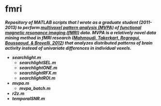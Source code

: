fmri
====
***Repository of MATLAB scripts that I wrote as a graduate student (2011-2013) to perform [multivoxel pattern analysis (MVPA)](http://www.ncbi.nlm.nih.gov/pubmed/16899397) of [functional magnetic resonance imaging (fMRI)](http://en.wikipedia.org/wiki/Functional_magnetic_resonance_imaging) data. MVPA is a relatively novel data mining method in fMRI research ([Mahmoudi, Takerkart, Regragui, Boussaoud, & Brovelli, 2012](http://www.hindawi.com/journals/cmmm/2012/961257/)) that analyzes distributed patterns of brain activity instead of univariate differences in individual voxels.***

- ***searchlight.m***
  - ***searchlightSEL.m***
  - ***searchlightONE.m***
  - ***searchlightRFX.m***
  - ***searchlightROI.m***
- ***mvpa.m***
  - ***mvpa_batch.m***
- ***r2z.m***
- ***temporalSNR.m***
